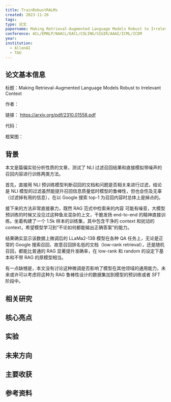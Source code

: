 ```yaml
---
title: TrainRobustRALMs
created: 2023-11-26
tags: 
type: 论文
papername: Making Retrieval-Augmented Language Models Robust to Irrelevant Context
conference: ACL/EMNLP/NAACL/EACL/COLING/SIGIR/AAAI/ICML/ICDM
year: 
institution:
  - AllenAI
  - TAU
---
```


## 论文基本信息

标题：Making Retrieval-Augmented Language Models Robust to Irrelevant Context

作者：

链接： https://arxiv.org/pdf/2310.01558.pdf

代码：

框架图：


## 背景

本文是篇偏实验分析性质的文章，测试了 NLI 过滤召回结果和直接模拟带噪声的召回内容进行训练两类方法。 

首先，直接用 NLI 预训练模型判断召回的文档和问题是否相关来进行过滤，结论是 NLI 模型的过滤虽然能提升召回信息质量低时模型的鲁棒性，但也会伤及无辜（过滤掉有用的信息），在以 Google 搜索 top-1 为召回内容时总体上是掉点的。 

接下来的方法非常直接暴力，既然 RAG 范式中检索来的内容 可能有噪音，大模型预训练的时候又没见过这种鱼龙混杂的上文，干脆发扬 end-to-end 的精神直接训练。坐着构建了一个 1.5k 样本的训练集，其中包含干净的 context 和扰动的 context，希望模型学习到“不论如何都能输出正确答案”的能力。

结果确实显示该数据上微调后的 LLaMa2-13B 模型在各种 QA 任务上，无论是正常的 Google 搜索召回、故意召回排名低的文档（low-rank retrieval），还是随机召回，都能比普通的 RAG 显著提升准确率，在 low-rank 和 random 的设定下基本和不带 RAG 的原模型相当。

有一点缺憾是，本文没有讨论这种微调是否影响了模型在其他领域的通用能力，未来或许可以考虑将这种为 RAG 鲁棒性设计的数据集加到模型的预训练或者 SFT 阶段中。


## 相关研究




## 核心亮点



## 实验




## 未来方向



## 主要收获


## 参考资料
